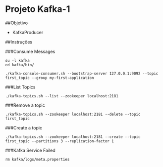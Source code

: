 # Projeto Kafka-1

##Objetivo
- KafkaProducer

##Instruções

###Consume Messages

    su -l kafka
    cd kafka/bin/

    ./kafka-console-consumer.sh --bootstrap-server 127.0.0.1:9092 --topic first_topic --group my-first-application

###List Topics

    ./kafka-topics.sh --list --zookeeper localhost:2181

###Remove a topic

    ./kafka-topics.sh --zookeeper localhost:2181 --delete --topic first_topic

###Create a topic

    ./kafka-topics.sh --zookeeper localhost:2181 --create --topic first_topic --partitions 3 --replication-factor 1

###Kafka Service Failed

    rm kafka/logs/meta.properties